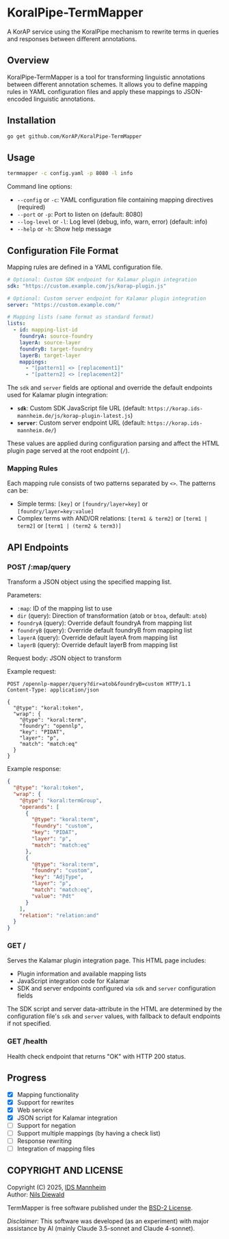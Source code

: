# KoralPipe-TermMapper

A KorAP service using the KoralPipe mechanism to rewrite terms in queries and responses between different annotations.

## Overview

KoralPipe-TermMapper is a tool for transforming linguistic annotations between different annotation schemes. It allows you to define mapping rules in YAML configuration files and apply these mappings to JSON-encoded linguistic annotations.

## Installation

```bash
go get github.com/KorAP/KoralPipe-TermMapper
```

## Usage

```bash
termmapper -c config.yaml -p 8080 -l info
```
Command line options:
- `--config` or `-c`: YAML configuration file containing mapping directives (required)
- `--port` or `-p`: Port to listen on (default: 8080)
- `--log-level` or `-l`: Log level (debug, info, warn, error) (default: info)
- `--help` or `-h`: Show help message

## Configuration File Format

Mapping rules are defined in a YAML configuration file.

```yaml
# Optional: Custom SDK endpoint for Kalamar plugin integration
sdk: "https://custom.example.com/js/korap-plugin.js"

# Optional: Custom server endpoint for Kalamar plugin integration  
server: "https://custom.example.com/"

# Mapping lists (same format as standard format)
lists:
  - id: mapping-list-id
    foundryA: source-foundry
    layerA: source-layer
    foundryB: target-foundry
    layerB: target-layer
    mappings:
      - "[pattern1] <> [replacement1]"
      - "[pattern2] <> [replacement2]"
```

The `sdk` and `server` fields are optional and override the default endpoints used for Kalamar plugin integration:

- **`sdk`**: Custom SDK JavaScript file URL (default: `https://korap.ids-mannheim.de/js/korap-plugin-latest.js`)
- **`server`**: Custom server endpoint URL (default: `https://korap.ids-mannheim.de/`)

These values are applied during configuration parsing and affect the HTML plugin page served at the root endpoint (`/`).

### Mapping Rules

Each mapping rule consists of two patterns separated by `<>`. The patterns can be:
- Simple terms: `[key]` or `[foundry/layer=key]` or `[foundry/layer=key:value]`
- Complex terms with AND/OR relations: `[term1 & term2]` or `[term1 | term2]` or `[term1 | (term2 & term3)]`

## API Endpoints

### POST /:map/query

Transform a JSON object using the specified mapping list.

Parameters:

- `:map`: ID of the mapping list to use
- `dir` (query): Direction of transformation (atob or `btoa`, default: `atob`)
- `foundryA` (query): Override default foundryA from mapping list
- `foundryB` (query): Override default foundryB from mapping list
- `layerA` (query): Override default layerA from mapping list
- `layerB` (query): Override default layerB from mapping list

Request body: JSON object to transform

Example request:

```http
POST /opennlp-mapper/query?dir=atob&foundryB=custom HTTP/1.1
Content-Type: application/json

{
  "@type": "koral:token",
  "wrap": {
    "@type": "koral:term",
    "foundry": "opennlp",
    "key": "PIDAT",
    "layer": "p",
    "match": "match:eq"
  }
}
```

Example response:

```json
{
  "@type": "koral:token",
  "wrap": {
    "@type": "koral:termGroup",
    "operands": [
      {
        "@type": "koral:term",
        "foundry": "custom",
        "key": "PIDAT",
        "layer": "p",
        "match": "match:eq"
      },
      {
        "@type": "koral:term",
        "foundry": "custom",
        "key": "AdjType",
        "layer": "p",
        "match": "match:eq",
        "value": "Pdt"
      }
    ],
    "relation": "relation:and"
  }
}
```

### GET /

Serves the Kalamar plugin integration page. This HTML page includes:

- Plugin information and available mapping lists
- JavaScript integration code for Kalamar
- SDK and server endpoints configured via `sdk` and `server` configuration fields

The SDK script and server data-attribute in the HTML are determined by the configuration file's `sdk` and `server` values, with fallback to default endpoints if not specified.

### GET /health

Health check endpoint that returns "OK" with HTTP 200 status.

## Progress

- [x] Mapping functionality
- [x] Support for rewrites
- [x] Web service
- [x] JSON script for Kalamar integration
- [ ] Support for negation
- [ ] Support multiple mappings (by having a check list)
- [ ] Response rewriting
- [ ] Integration of mapping files

## COPYRIGHT AND LICENSE

Copyright (C) 2025, [IDS Mannheim](https://www.ids-mannheim.de/)<br>
Author: [Nils Diewald](https://www.nils-diewald.de/)

TermMapper is free software published under the
[BSD-2 License](https://opensource.org/licenses/BSD-2-Clause).

*Disclaimer*: This software was developed (as an experiment) with major assistance by AI (mainly Claude 3.5-sonnet and Claude 4-sonnet).
